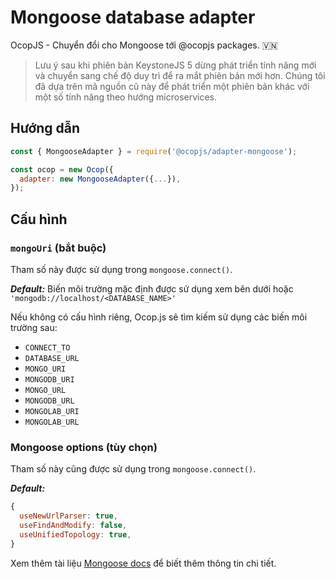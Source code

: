 <!--[meta]
section: api
subSection: database-adapters
title: Mongoose adapter
[meta]-->

# Mongoose database adapter

OcopJS - Chuyển đổi cho Mongoose tới @ocopjs packages. 🇻🇳

> Lưu ý sau khi phiên bản KeystoneJS 5 dừng phát triển tính năng mới và chuyển
> sang chế độ duy trì để ra mắt phiên bản mới hơn. Chúng tôi đã dựa trên mã
> nguồn cũ này để phát triển một phiên bản khác với một số tính năng theo hướng
> microservices.

## Hướng dẫn

```javascript
const { MongooseAdapter } = require('@ocopjs/adapter-mongoose');

const ocop = new Ocop({
  adapter: new MongooseAdapter({...}),
});
```

## Cấu hình

### `mongoUri` (bắt buộc)

Tham số này được sử dụng trong `mongoose.connect()`.

**_Default:_** Biến môi trường mặc định được sử dụng xem bên dưới hoặc
`'mongodb://localhost/<DATABASE_NAME>'`

Nếu không có cấu hình riêng, Ocop.js sẽ tìm kiếm sử dụng các biến môi trường
sau:

- `CONNECT_TO`
- `DATABASE_URL`
- `MONGO_URI`
- `MONGODB_URI`
- `MONGO_URL`
- `MONGODB_URL`
- `MONGOLAB_URI`
- `MONGOLAB_URL`

### Mongoose options (tùy chọn)

Tham số này cũng được sử dụng trong `mongoose.connect()`.

**_Default:_**

```javascript
{
  useNewUrlParser: true,
  useFindAndModify: false,
  useUnifiedTopology: true,
}
```

Xem thêm tài liệu
[Mongoose docs](https://mongoosejs.com/docs/api.html#mongoose_Mongoose-connect)
để biết thêm thông tin chi tiết.
